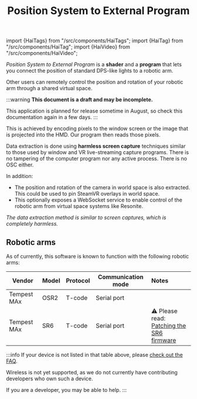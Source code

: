﻿---
title: "Position System to External Program"
---
import {HaiTags} from "/src/components/HaiTags";
import {HaiTag} from "/src/components/HaiTag";
import {HaiVideo} from "/src/components/HaiVideo";

<HaiTags>
<HaiTag requiresVRChat={true} short={true} />
<HaiTag requiresResonite={true} short={true} />
</HaiTags>

*Position System to External Program* is a **shader** and a **program** that lets you connect the position of standard DPS-like lights
to a robotic arm.

Other users can remotely control the position and rotation of your robotic arm through a shared virtual space.

:::warning
**This document is a draft and may be incomplete.**

This application is planned for release sometime in August, so check this documentation again in a few days.
:::

This is achieved by encoding pixels to the window screen or the image that is projected into the HMD. Our program then reads those pixels.

Data extraction is done using **harmless screen capture** techniques similar to those used by window and VR live-streaming capture programs.
There is no tampering of the computer program nor any active process. There is no OSC either.

In addition:
- The position and rotation of the camera in world space is also extracted. This could be used to pin SteamVR overlays in world space.
- This optionally exposes a WebSocket service to enable control of the robotic arm from virtual space systems like Resonite.

<HaiVideo src="./img/ILX73J2vHu-f.mp4"></HaiVideo>
*The data extraction method is similar to screen captures, which is completely harmless.*

## Robotic arms

As of currently, this software is known to function with the following robotic arms:

| Vendor      | Model | Protocol | Communication mode | Notes                                                                                              |
|-------------|-------|----------|--------------------|:---------------------------------------------------------------------------------------------------|
| Tempest MAx | OSR2  | T-code   | Serial port        |                                                                                                    |
| Tempest MAx | SR6   | T-code   | Serial port        | ⚠️ Please read:<br/>[Patching the SR6 firmware](./firmware-patches#patching-the-sr6-firmware-file) |

:::info
If your device is not listed in that table above, please [check out the FAQ](./other).

Wireless is not yet supported, as we do not currently have contributing developers who own such a device.

If you are a developer, you may be able to help.
:::